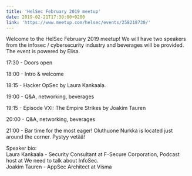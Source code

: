 ```yaml
---
title: 'HelSec February 2019 meetup'
date: 2019-02-21T17:30:00+0200
link: 'https://www.meetup.com/helsec/events/258218730/'
---
```


Welcome to the HelSec February 2019 meetup! We will have two speakers from the infosec / cybersecurity industry and beverages will be provided. The event is powered by Elisa.

 17:30 - Doors open

 18:00 - Intro & welcome

 18:15 - Hacker OpSec by Laura Kankaala.

 19:00 - Q&A, networking, beverages

 19:15 - Episode VXI: The Empire Strikes by Joakim Tauren

 20:00 - Q&A, networking, beverages

 21:00 - Bar time for the most eager! Oluthuone Nurkka is located just around the corner. Pystyy vetää!

 Speaker bio:  
Laura Kankaala - Security Consultant at F-Secure Corporation, Podcast host at We need to talk about InfoSec.  
Joakim Tauren - AppSec Architect at Visma

 